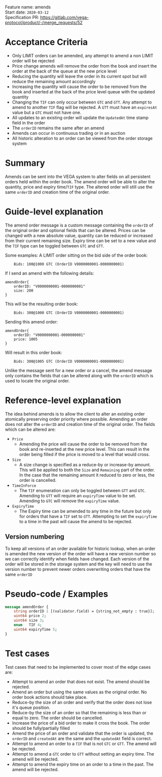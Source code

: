 Feature name: amends <br>
Start date: `2020-03-12` <br>
Specification PR: https://gitlab.com/vega-protocol/product/-/merge_requests/52 <br>

# Acceptance Criteria
- Only LIMIT orders can be amended, any attempt to amend a non LIMIT order will be rejected
- Price change amends will remove the order from the book and insert the order at the back of the queue at the new price level
- Reducing the quantity will leave the order in its current spot but will reduce the remaining amount accordingly
- Increasing the quantity will cause the order to be removed from the book and inserted at the back of the price level queue with the updated quantity
- Changing the `TIF` can only occur between `GTC` and `GTT`. Any attempt to amend to another `TIF` flag will be rejected. A `GTT` must have an `expiresAt` value but a `GTC` must not have one.
- All updates to an existing order will update the `UpdatedAt` time stamp field in the order
- The `orderID` remains the same after an amend
- Amends can occur in continuous trading or in an auction
- All historic alteration to an order can be viewed from the order storage system


# Summary
Amends can be sent into the VEGA system to alter fields on all persistent orders held within the order book.
The amend order will be able to alter the quantity, price and expiry time/`TIF` type. The altered order will still use the same `orderID` and creation time of the original order.


# Guide-level explanation
The amend order message is a custom message containing the `orderID` of the original order and optional fields that can be altered. Prices can be changed with a new absolute value, quantity can be reduced or increased from their current remaining size. Expiry time can be set to a new value and the `TIF` type can be toggled between `GTC` and `GTT`.

Some examples: 
A LIMIT order sitting on the bid side of the order book:
```
    Bids: 100@1000 GTC (OrderID V0000000001-0000000001)
```
If I send an amend with the following details:
```
amendOrder{
    orderID: "V0000000001-0000000001"
    size: 200
}
```

This will be the resulting order book:
```
    Bids: 300@1000 GTC (OrderID V0000000001-0000000001)
```

Sending this amend order:
```
amendOrder{
    orderID: "V0000000001-0000000001"
    price: 1005
}
```

Will result in this order book:
```
    Bids: 300@1005 GTC (OrderID V0000000001-0000000001)
```

Unlike the message sent for a new order or a cancel, the amend message only contains the fields that can be altered along with the `orderID` which is used to locate the original order.


# Reference-level explanation
The idea behind amends is to allow the client to alter an existing order atomically preserving order priority where possible.
Amending an order does not alter the `orderID` and creation time of the original order.
The fields which can be altered are:
- `Price`
  * Amending the price will cause the order to be removed from the book and re-inserted at the new price level. This can result in the order being filled if the price is moved to a level that would cross.
- `Size`
  * A size change is specified as a reduce-by or increase-by amount. This will be applied to both the `Size` and `Remaining` part of the order. In the case that the remaining amount it reduced to zero or less, the order is cancelled.
- `TimeInForce`
  * The `TIF` enumeration can only be toggled between `GTT` and `GTC`. Amending to `GTT` will require an `expiryTime` value to be set. Amending to `GTC` will remove the `expiryTime` value.
- `ExpiryTime`
  * The Expiry time can be amended to any time in the future but only for orders that have a `TIF` set to `GTT`. Attempting to set the `expiryTime` to a time in the past will cause the amend to be rejected.


## Version numbering
To keep all versions of an order available for historic lookup, when an order is amended the new version of the order will have a new version number so we can correctly identify when fields have changed. Each version of the order will be stored in the storage system and the key will need to use the version number to prevent newer orders overwriting orders that have the same `orderID`


# Pseudo-code / Examples
```proto
message amendOrder {
    string orderID 1 [(validator.field) = {string_not_empty : true}];
    uint64 price 2;   
    uint64 size 3;      
    enum   TIF 4;       
    uint64 expiryTime 5; 
}
```

# Test cases
Test cases that need to be implemented to cover most of the edge cases are:
- Attempt to amend an order that does not exist. The amend should be rejected.
- Amend an order but using the same values as the original order. No order book actions should take place.
- Reduce-by the size of an order and verify that the order does not lose it's queue position.
- Reduce-by the size of an order so that the remaining is less than or equal to zero. The order should be cancelled.
- Increase the price of a bid order to make it cross the book. The order should be fully/partially filled
- Amend the price of an order and validate that the order is updated, the `orderID` and `createdAt` are the same and the `updatedAt` field is correct.
- Attempt to amend an order to a `TIF` that is not `GTC` or `GTT`. The amend will be rejected.
- Attempt to amend a `GTC` order to `GTT` without setting an expiry time. The amend will be rejected.
- Attempt to amend the expiry time on an order to a time in the past. The amend will be rejected.
